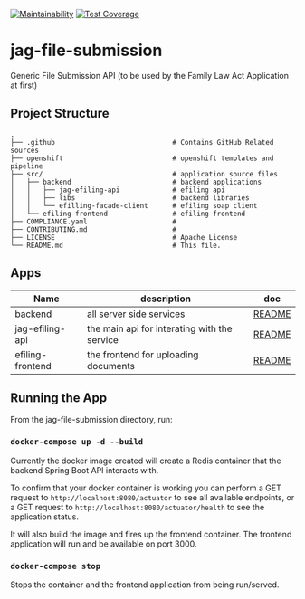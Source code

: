 [![Maintainability](https://api.codeclimate.com/v1/badges/4078a74ee2bb4d400fd9/maintainability)](https://codeclimate.com/github/bcgov/jag-file-submission/maintainability) [![Test Coverage](https://api.codeclimate.com/v1/badges/4078a74ee2bb4d400fd9/test_coverage)](https://codeclimate.com/github/bcgov/jag-file-submission/test_coverage)
# jag-file-submission

Generic File Submission API (to be used by the Family Law Act Application at first)

## Project Structure

    .
    ├── .github                             # Contains GitHub Related sources
    ├── openshift                           # openshift templates and pipeline
    ├── src/                                # application source files
    │   ├── backend                         # backend applications
    │   │   ├── jag-efiling-api             # efiling api
    │   │   ├── libs                        # backend libraries
    │   │   └── efilling-facade-client      # efiling soap client	
    │   └── efiling-frontend                # efiling frontend
    ├── COMPLIANCE.yaml                     #
    ├── CONTRIBUTING.md                     #
    ├── LICENSE                             # Apache License
    └── README.md                           # This file.

## Apps

| Name             | description                                  | doc                                             |
| ---------------- | -------------------------------------------- | ----------------------------------------------- |
| backend          | all server side services                     | [README](src/backend/README.md) |
| jag-efiling-api  | the main api for interating with the service | [README](src/backend/jag-efiling-api/README.md) |
| efiling-frontend | the frontend for uploading documents         | [README](src/efiling-frontend/README.md)        |

## Running the App

From the jag-file-submission directory, run:

### `docker-compose up -d --build`

Currently the docker image created will create a Redis container that the backend Spring Boot API interacts with.

To confirm that your docker container is working you can perform a GET request to ```http://localhost:8080/actuator``` to see all available endpoints, or a GET request to ```http://localhost:8080/actuator/health``` to see the application status.

It will also build the image and fires up the frontend container. The frontend application will run and be available on port 3000.

### `docker-compose stop`

Stops the container and the frontend application from being run/served.
